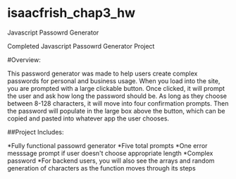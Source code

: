 # isaacfrish_chap3_hw
Javascript Passowrd Generator

Completed Javascript Passowrd Generator Project

#Overview:

This password generator was made to help users create complex passwords for personal and business usage. When you load into the site, you are prompted with a large clickable button. Once clicked, it will prompt the user and ask how long the password should be. As long as they choose between 8-128 characters, it will move into four confirmation prompts. Then the password will populate in the large box above the button, which can be copied and pasted into whatever app the user chooses. 


##Project Includes:

*Fully functional passowrd generator
*Five total prompts
*One error messsage prompt if user doesn't choose appropriate length
*Complex password 
*For backend users, you will also see the arrays and random generation of characters as the function moves through its steps


